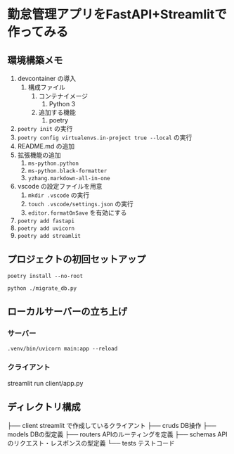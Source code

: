 # 勤怠管理アプリをFastAPI+Streamlitで作ってみる

## 環境構築メモ

1. devcontainer の導入
   1. 構成ファイル
      1. コンテナイメージ
         1. Python 3
      2. 追加する機能
         1. poetry
2. `poetry init` の実行
3. `poetry config virtualenvs.in-project true --local` の実行
4. README.md の追加
5. 拡張機能の追加
   1. `ms-python.python`
   2. `ms-python.black-formatter`
   3. `yzhang.markdown-all-in-one`
6. vscode の設定ファイルを用意
   1. `mkdir .vscode` の実行
   2. `touch .vscode/settings.json` の実行
   3. `editor.formatOnSave` を有効にする
7. `poetry add fastapi`
8. `poetry add uvicorn`
9. `poetry add streamlit`

## プロジェクトの初回セットアップ

`poetry install --no-root`

`python ./migrate_db.py`

## ローカルサーバーの立ち上げ

### サーバー

`.venv/bin/uvicorn main:app --reload`

### クライアント

streamlit run client/app.py

## ディレクトリ構成

├── client streamlit で作成しているクライアント
├── cruds DB操作
├── models DBの型定義
├── routers APIのルーティングを定義
├── schemas APIのリクエスト・レスポンスの型定義
└── tests テストコード